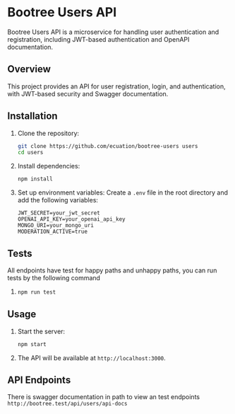 # Bootree Users API

Bootree Users API is a microservice for handling user authentication and registration, including JWT-based authentication and OpenAPI documentation.

## Overview

This project provides an API for user registration, login, and authentication, with JWT-based security and Swagger documentation.

## Installation

1. Clone the repository:
    ```sh
    git clone https://github.com/ecuation/bootree-users users
    cd users
    ```

2. Install dependencies:
    ```sh
    npm install
    ```

3. Set up environment variables:
    Create a `.env` file in the root directory and add the following variables:
    ```env
    JWT_SECRET=your_jwt_secret
    OPENAI_API_KEY=your_openai_api_key
    MONGO_URI=your_mongo_uri
    MODERATION_ACTIVE=true
    ```

## Tests

All endpoints have test for happy paths and unhappy paths, you can run tests by the following command

1. 
    ```sh
    npm run test
    ```

## Usage

1. Start the server:
    ```sh
    npm start
    ```

2. The API will be available at `http://localhost:3000`.

## API Endpoints

There is swagger documentation in path to view an test endpoints `http://bootree.test/api/users/api-docs`